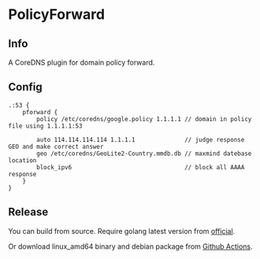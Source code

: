 # PolicyForward

## Info

A CoreDNS plugin for domain policy forward.

## Config

```
.:53 {
    pforward {
        policy /etc/coredns/google.policy 1.1.1.1 // domain in policy file using 1.1.1.1:53

        auto 114.114.114.114 1.1.1.1              // judge response GEO and make correct answer
        geo /etc/coredns/GeoLite2-Country.mmdb.db // maxmind datebase location
        block_ipv6                                // block all AAAA response
    }
}
```

## Release

You can build from source. Require golang latest version from [official](https://go.dev/dl/).

Or download linux_amd64 binary and debian package from [Github Actions](https://github.com/newcoderlife/pforward/actions).
